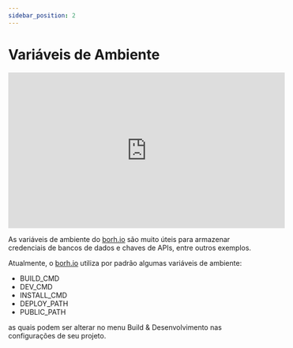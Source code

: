 ```yaml
---
sidebar_position: 2
---
```


# Variáveis de Ambiente

<div style={{textAlign: 'center'}}><iframe width="560" height="315" src="https://www.youtube.com/embed/CNx7kQZ5-II" title="YouTube video player" frameborder="0" allow="accelerometer; autoplay; clipboard-write; encrypted-media; gyroscope; picture-in-picture" allowfullscreen></iframe></div>

As variáveis de ambiente do [borh.io](http://bohr.io "borh.io") são muito úteis para armazenar credenciais de bancos de dados e chaves de APIs, entre outros exemplos.

Atualmente, o [borh.io](http://bohr.io "borh.io") utiliza por padrão algumas variáveis de ambiente:
- BUILD_CMD
- DEV_CMD
- INSTALL_CMD
- DEPLOY_PATH
- PUBLIC_PATH

as quais podem ser alterar no menu Build & Desenvolvimento nas configurações de seu projeto.
